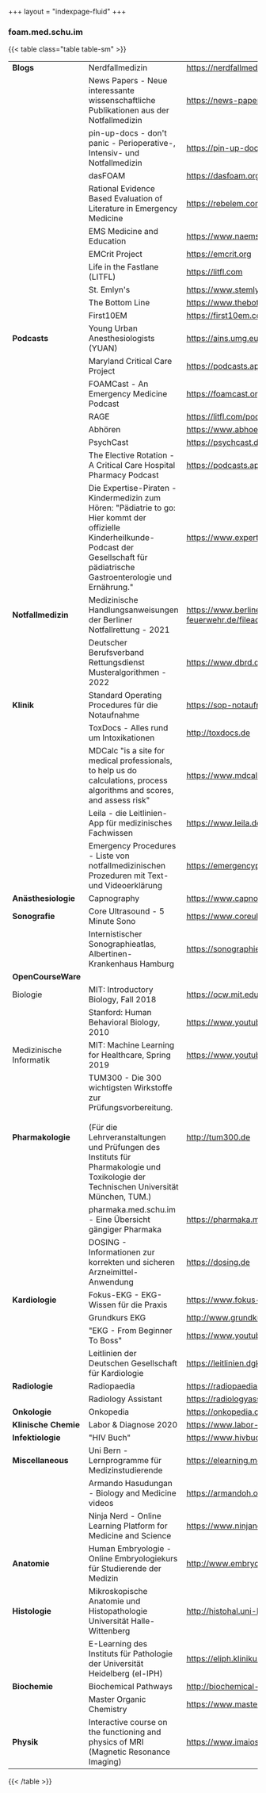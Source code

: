 +++
layout = "indexpage-fluid"
+++

### foam.med.schu.im

{{< table class="table table-sm" >}}

|                         |                                                                                                                                                                                                                |                                                                                                                                                               |
| ----------------------- | -------------------------------------------------------------------------------------------------------------------------------------------------------------------------------------------------------------- | ------------------------------------------------------------------------------------------------------------------------------------------------------------- |
| **Blogs**               | Nerdfallmedizin                                                                                                                                                                                                | https://nerdfallmedizin.blog (u.a. mit Fortbildungs-Kalender: https://nerdfallmedizin.blog/kalender/)                                                         |
|                         | News Papers - Neue interessante wissenschaftliche Publikationen aus der Notfallmedizin                                                                                                                         | https://news-papers.eu                                                                                                                                        |
|                         | pin-up-docs - don't panic - Perioperative-, Intensiv- und Notfallmedizin                                                                                                                                       | https://pin-up-docs.de                                                                                                                                        |
|                         | dasFOAM                                                                                                                                                                                                        | https://dasfoam.org                                                                                                                                           |
|                         | Rational Evidence Based Evaluation of Literature in Emergency Medicine                                                                                                                                         | https://rebelem.com                                                                                                                                           |
|                         | EMS Medicine and Education                                                                                                                                                                                     | https://www.naemsp-blog.com                                                                                                                                   |
|                         | EMCrit Project                                                                                                                                                                                                 | https://emcrit.org                                                                                                                                            |
|                         | Life in the Fastlane (LITFL)                                                                                                                                                                                   | https://litfl.com                                                                                                                                             |
|                         | St. Emlyn's                                                                                                                                                                                                    | https://www.stemlynsblog.org                                                                                                                                  |
|                         | The Bottom Line                                                                                                                                                                                                | https://www.thebottomline.org.uk                                                                                                                              |
|                         | First10EM                                                                                                                                                                                                      | https://first10em.com                                                                                                                                         |
| **Podcasts**            | Young Urban Anesthesiologists (YUAN)                                                                                                                                                                           | https://ains.umg.eu/studium-lehre/podcast/                                                                                                                    |
|                         | Maryland Critical Care Project                                                                                                                                                                                 | https://podcasts.apple.com/us/podcast/maryland-cc-project/id1007401538                                                                                        |
|                         | FOAMCast - An Emergency Medicine Podcast                                                                                                                                                                       | https://foamcast.org                                                                                                                                          |
|                         | RAGE                                                                                                                                                                                                           | https://litfl.com/podcasts/rage-podcast/                                                                                                                      |
|                         | Abhören                                                                                                                                                                                                        | https://www.abhoeren-podcast.de                                                                                                                               |
|                         | PsychCast                                                                                                                                                                                                      | https://psychcast.de                                                                                                                                          |
|                         | The Elective Rotation - A Critical Care Hospital Pharmacy Podcast                                                                                                                                              | https://podcasts.apple.com/us/podcast/the-elective-rotation-a-critical-care-hospital/id1022700383                                                             |
|                         | Die Expertise-Piraten - Kindermedizin zum Hören: "Pädiatrie to go: Hier kommt der offizielle Kinderheilkunde-Podcast der Gesellschaft für pädiatrische Gastroenterologie und Ernährung."                       | https://www.expertise-piraten.eu                                                                                                                              |
| **Notfallmedizin**      | Medizinische Handlungsanweisungen der Berliner Notfallrettung - 2021                                                                                                                                           | https://www.berliner-feuerwehr.de/fileadmin/bfw/dokumente/Publikationen/Rettungsdienst/Medizinische_Handlungsanweisungen_Berliner_Notfallrettung__06_2021.pdf |
|                         | Deutscher Berufsverband Rettungsdienst Musteralgorithmen - 2022                                                                                                                                                | https://www.dbrd.de/images/algorithmen/DBRGAlgo0522_Web1.pdf                                                                                                  |
| **Klinik**              | Standard Operating Procedures für die Notaufnahme                                                                                                                                                              | https://sop-notaufnahme.de                                                                                                                                    |
|                         | ToxDocs - Alles rund um Intoxikationen                                                                                                                                                                         | http://toxdocs.de                                                                                                                                             |
|                         | MDCalc "is a site for medical professionals, to help us do calculations, process algorithms and scores, and assess risk"                                                                                       | https://www.mdcalc.com                                                                                                                                        |
|                         | Leila - die Leitlinien-App für medizinisches Fachwissen                                                                                                                                                        | https://www.leila.de                                                                                                                                          |
|                         | Emergency Procedures - Liste von notfallmedizinischen Prozeduren mit Text- und Videoerklärung                                                                                                                  | https://emergencyprocedures.medapps.com.au                                                                                                                    |
| **Anästhesiologie**     | Capnography                                                                                                                                                                                                    | https://www.capnography.com                                                                                                                                   |
| **Sonografie**          | Core Ultrasound - 5 Minute Sono                                                                                                                                                                                | https://www.coreultrasound.com/5ms/                                                                                                                           |
|                         | Internistischer Sonographieatlas, Albertinen-Krankenhaus Hamburg                                                                                                                                               | https://sonographiebilder.de/sonographie-atlas                                                                                                                |
| **OpenCourseWare**      |                                                                                                                                                                                                                |                                                                                                                                                               |
| Biologie                | MIT: Introductory Biology, Fall 2018                                                                                                                                                                           | https://ocw.mit.edu/courses/7-016-introductory-biology-fall-2018/                                                                                             |
|                         | Stanford: Human Behavioral Biology, 2010                                                                                                                                                                       | https://www.youtube.com/playlist?list=PLqeYp3nxIYpF7dW7qK8OvLsVomHrnYNjD                                                                                      |
| Medizinische Informatik | MIT: Machine Learning for Healthcare, Spring 2019                                                                                                                                                              | https://www.youtube.com/playlist?list=PLUl4u3cNGP60B0PQXVQyGNdCyCTDU1Q5j                                                                                      |
| **Pharmakologie**       | TUM300 - Die 300 wichtigsten Wirkstoffe zur Prüfungsvorbereitung.<br><br>(Für die Lehrveranstaltungen und Prüfungen des Instituts für Pharmakologie und Toxikologie der Technischen Universität München, TUM.) | http://tum300.de                                                                                                                                              |
|                         | pharmaka.med.schu.im - Eine Übersicht gängiger Pharmaka                                                                                                                                                        | https://pharmaka.med.schu.im                                                                                                                                  |
|                         | DOSING - Informationen zur korrekten und sicheren Arzneimittel-Anwendung                                                                                                                                       | https://dosing.de                                                                                                                                             |
| **Kardiologie**         | Fokus-EKG - EKG-Wissen für die Praxis                                                                                                                                                                          | https://www.fokus-ekg.de                                                                                                                                      |
|                         | Grundkurs EKG                                                                                                                                                                                                  | http://www.grundkurs-ekg.de                                                                                                                                   |
|                         | "EKG - From Beginner To Boss"                                                                                                                                                                                  | https://www.youtube.com/playlist?list=PL1MfoZ0lNSnlpLh-l2UWyG7X5nWuj1o6W                                                                                      |
|                         | Leitlinien der Deutschen Gesellschaft für Kardiologie                                                                                                                                                          | https://leitlinien.dgk.org                                                                                                                                    |
| **Radiologie**          | Radiopaedia                                                                                                                                                                                                    | https://radiopaedia.org                                                                                                                                       |
|                         | Radiology Assistant                                                                                                                                                                                            | https://radiologyassistant.nl                                                                                                                                 |
| **Onkologie**           | Onkopedia                                                                                                                                                                                                      | https://onkopedia.com                                                                                                                                         |
| **Klinische Chemie**    | Labor & Diagnose 2020                                                                                                                                                                                          | https://www.labor-und-diagnose-2020.de                                                                                                                        |
| **Infektiologie**       | "HIV Buch"                                                                                                                                                                                                     | https://www.hivbuch.de                                                                                                                                        |
| **Miscellaneous**       | Uni Bern - Lernprogramme für Medizinstudierende                                                                                                                                                                | https://elearning.medizin.unibe.ch                                                                                                                            |
|                         | Armando Hasudungan - Biology and Medicine videos                                                                                                                                                               | https://armandoh.org                                                                                                                                          |
|                         | Ninja Nerd - Online Learning Platform for Medicine and Science                                                                                                                                                 | https://www.ninjanerd.org                                                                                                                                     |
| **Anatomie**            | Human Embryologie - Online Embryologiekurs für Studierende der Medizin                                                                                                                                         | http://www.embryology.ch/indexde.html                                                                                                                         |
| **Histologie**          | Mikroskopische Anatomie und Histopathologie Universität Halle-Wittenberg                                                                                                                                       | http://histohal.uni-halle.de                                                                                                                                  |
|                         | E-Learning des Instituts für Pathologie der Universität Heidelberg (el-IPH)                                                                                                                                    | https://eliph.klinikum.uni-heidelberg.de                                                                                                                      |
| **Biochemie**           | Biochemical Pathways                                                                                                                                                                                           | http://biochemical-pathways.com                                                                                                                               |
|                         | Master Organic Chemistry                                                                                                                                                                                       | https://www.masterorganicchemistry.com                                                                                                                        |
| **Physik**              | Interactive course on the functioning and physics of MRI (Magnetic Resonance Imaging)                                                                                                                          | https://www.imaios.com/en/e-Courses/e-MRI                                                                                                                     |

{{< /table >}}
